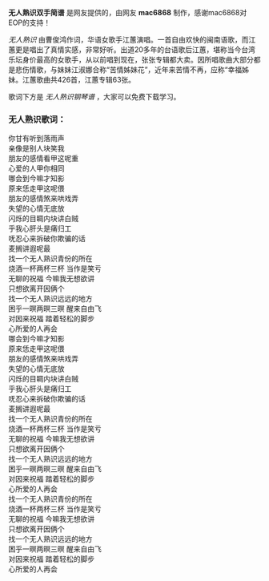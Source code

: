 

**无人熟识双手简谱** 是网友提供的，由网友 **mac6868** 制作，感谢mac6868对EOP的支持！

_无人熟识_
由曹俊鸿作词，华语女歌手江蕙演唱。一首自由欢快的闽南语歌，而江蕙更是唱出了真情实感，非常好听。出道20多年的台语歌后江蕙，堪称当今台湾乐坛身价最高的女歌手，从以前唱到现在，张张专辑都大卖。因所唱歌曲大部分都是悲伤情歌，与妹妹江淑娜合称“苦情姊妹花”，近年来苦情不再，应称“幸福姊妹。江蕙歌曲共426首，江蕙专辑63张。

歌词下方是 _无人熟识钢琴谱_ ，大家可以免费下载学习。

### 无人熟识歌词：

你甘有听到落雨声  
亲像是别人块笑我  
朋友的感情看甲这呢重  
心爱的人甲你相同  
哪会到今嘛才知影  
原来恁走甲这呢偎  
朋友的感情煞来哄戏弄  
失望的心情无底放  
闪烁的目睭内块讲白贼  
乎我心肝头是痛归工  
呒忍心来拆破你欺骗的话  
麦搁讲遐呢最  
找一个无人熟识青份的所在  
烧酒一杯两杯三杯 当作是笑亏  
无聊的祝福 今嘛我无想欲讲  
只想欲离开因俩个  
找一个无人熟识远远的地方  
困乎一暝两暝三暝 醒来自由飞  
对因来祝福 踏着轻松的脚步  
心所爱的人再会  
哪会到今嘛才知影  
原来恁走甲这呢偎  
朋友的感情煞来哄戏弄  
失望的心情无底放  
闪烁的目睭内块讲白贼  
乎我心肝头是痛归工  
呒忍心来拆破你欺骗的话  
麦搁讲遐呢最  
找一个无人熟识青份的所在  
烧酒一杯两杯三杯 当作是笑亏  
无聊的祝福 今嘛我无想欲讲  
只想欲离开因俩个  
找一个无人熟识远远的地方  
困乎一暝两暝三暝 醒来自由飞  
对因来祝福 踏着轻松的脚步  
心所爱的人再会  
找一个无人熟识青份的所在  
烧酒一杯两杯三杯 当作是笑亏  
无聊的祝福 今嘛我无想欲讲  
只想欲离开因俩个  
找一个无人熟识远远的地方  
困乎一暝两暝三暝 醒来自由飞  
对因来祝福 踏着轻松的脚步  
心所爱的人再会

